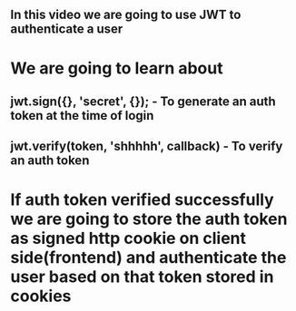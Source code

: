 ## In this video we are going to use JWT to authenticate a user 
# We are going to learn about

## jwt.sign({}, 'secret', {}); - To generate an auth token at the time of login
## jwt.verify(token, 'shhhhh', callback) - To verify an auth token

# If auth token verified successfully we are going to store the auth token as signed http cookie on client side(frontend) and authenticate the user based on that token stored in cookies
